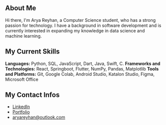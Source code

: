 ## About Me
Hi there, I'm Arya Reyhan, a Computer Science student, who has a strong passion for technology. I have a background in software development and is currently interested in expanding my knowledge in data science and machine learning.

## My Current Skills
**Languages:** Python, SQL, JavaScript, Dart, Java, Swift, C.
**Frameworks and Technologies:** React, Springboot, Flutter, NumPy, Pandas, Matplotlib
**Tools and Platforms:** Git, Google Colab, Android Studio, Katalon Studio, Figma, Microsoft Office

## My Contact Infos
- [LinkedIn](https://www.linkedin.com/in/aryareyhan/)
- [Portfolio](https://aryareyhan.vercel.app/)
- aryareyhan@outlook.com
